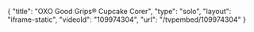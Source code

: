 {
    "title": "OXO Good Grips&reg; Cupcake Corer",
    "type": "solo",
    "layout": "iframe-static",
    "videoId": "109974304",
    "url": "\/tvpembed\/109974304"
}